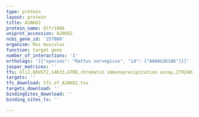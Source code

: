 ```yaml
---
type: protein
layout: protein
title: A2AK62
protein_name: Olfr1066
uniprot_accession: A2AK62
ncbi_gene_id: '257880'
organism: Mus musculus
function: target gene
number_of_interactions: '1'
orthologs: '[{"species": "Rattus norvegicus", "id": ["A0A0G2K186"]}]'
jaspar_matrices: ''
tfs: Gli2,Q0VGT2,14633,GTRD,chromatin immunoprecipitation assay,27924024%5Buid%5D,No
targets: ''
tfs_download: tfs_of_A2AK62.tsv
targets_download: ''
bindingSites_download: ''
binding_sites_ls: ''

---
```

